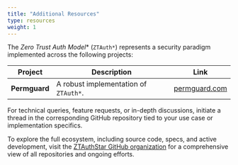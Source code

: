 ```yaml
---
title: "Additional Resources"
type: resources
weight: 1
---
```


The **Zero Trust Auth* Model** (`ZTAuth*`) represents a security paradigm implemented across the following projects:

| **Project**  | **Description**                       | **Link**                                   |
|--------------|---------------------------------------|--------------------------------------------|
| **Permguard**| A robust implementation of `ZTAuth*`. | [permguard.com](https://www.permguard.com) |

For technical queries, feature requests, or in-depth discussions, initiate a thread in the corresponding GitHub repository tied to your use case or implementation specifics.

To explore the full ecosystem, including source code, specs, and active development, visit the [ZTAuthStar GitHub organization](https://github.com/ztauthstar/ztauthstar-specs) for a comprehensive view of all repositories and ongoing efforts.
